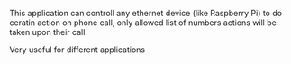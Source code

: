 This application can controll any ethernet device (like Raspberry Pi) to do ceratin action on phone call, only allowed list of numbers actions will be taken upon their call.

Very useful for different applications

